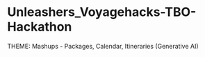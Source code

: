 # Unleashers_Voyagehacks-TBO-Hackathon
THEME:  Mashups - Packages, Calendar, Itineraries (Generative AI)
